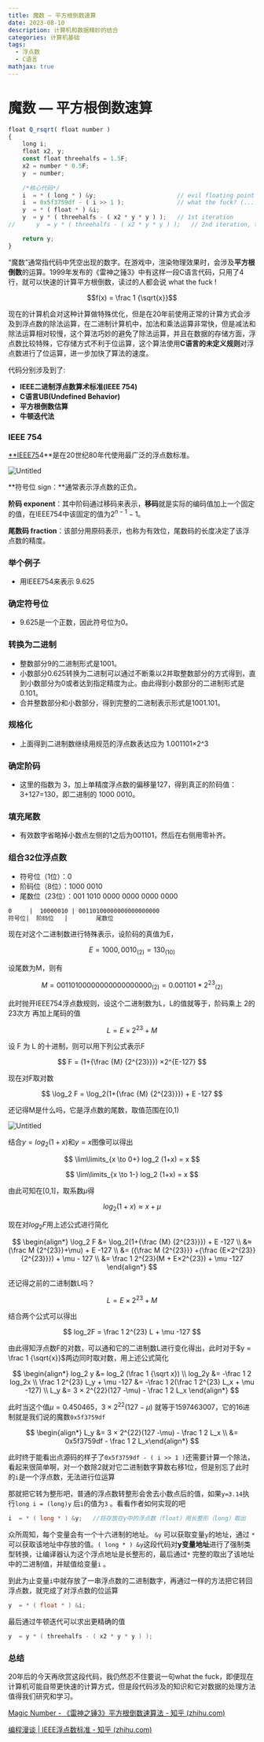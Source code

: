 ```yaml
---
title: 魔数 — 平方根倒数速算
date: 2023-08-10 
description: 计算机和数据精妙的结合
categories: 计算机基础
tags: 
  - 浮点数
  - C语言
mathjax: true
---
```

# 魔数 — 平方根倒数速算

```jsx
float Q_rsqrt( float number )
{
	long i;
	float x2, y;
	const float threehalfs = 1.5F;
	x2 = number * 0.5F;
	y  = number;
    
    /*核心代码*/
	i  = * ( long * ) &y;                       // evil floating point bit level hacking（对浮点数的邪恶位元hack）
	i  = 0x5f3759df - ( i >> 1 );               // what the fuck? (....why not 0x69696969?)
	y  = * ( float * ) &i;
	y  = y * ( threehalfs - ( x2 * y * y ) );   // 1st iteration 
//      y  = y * ( threehalfs - ( x2 * y * y ) );   // 2nd iteration, this can be removed

	return y;
}
```

“魔数”通常指代码中凭空出现的数字。在游戏中，渲染物理效果时，会涉及**平方根倒数**的运算。1999年发布的《雷神之锤3》中有这样一段C语言代码，只用了4行，就可以快速的计算平方根倒数，读过的人都会说 what the fuck !

$$f(x) = \frac 1 {\sqrt{x}}$$

现在的计算机会对这种计算做特殊优化，但是在20年前使用正常的计算方式会涉及到浮点数的除法运算，在二进制计算机中，加法和乘法运算非常快，但是减法和除法运算相对较慢，这个算法巧妙的避免了除法运算，并且在数据的存储方面，浮点数比较特殊，它存储方式不利于位运算，这个算法使用**C语言的未定义规则**对浮点数进行了位运算，进一步加快了算法的速度。

代码分别涉及到了:

- **IEEE二进制浮点数算术标准(IEEE 754)**
- **C语言UB(Undefined Behavior)**
- **平方根倒数估算**
- **牛顿迭代法**

### IEEE 754

[**IEEE75](https://zh.wikipedia.org/wiki/IEEE_754)4**是在20世纪80年代使用最广泛的浮点数标准。

![Untitled](/pic/%E9%AD%94%E6%95%B0%20%E2%80%94%20%E5%B9%B3%E6%96%B9%E6%A0%B9%E5%80%92%E6%95%B0%E9%80%9F%E7%AE%97%2065bd98cafbc04a898dcd8ce97833114a/Untitled.png)

**符号位 sign：**通常表示浮点数的正负。

**阶码 exponent**：其中阶码通过移码来表示，**移码**就是实际的编码值加上一个固定的值，在IEEE754中该固定的值为$2^{n-1}-1$。

**尾数码 fraction**：该部分用原码表示，也称为有效位，尾数码的长度决定了该浮点数的精度。

### 举个例子

- 用IEEE754来表示 9.625

### 确定符号位

- 9.625是一个正数，因此符号位为0。

### 转换为二进制

- 整数部分9的二进制形式是1001。
- 小数部分0.625转换为二进制可以通过不断乘以2并取整数部分的方式得到，直到小数部分为0或者达到指定精度为止。由此得到小数部分的二进制形式是0.101。
- 合并整数部分和小数部分，得到完整的二进制表示形式是1001.101。

### 规格化

- 上面得到二进制数继续用规范的浮点数表达应为 1.001101×2^3

### 确定阶码

- 这里的指数为 3，加上单精度浮点数的偏移量127，得到真正的阶码值：3+127=130，即二进制的 1000 0010。

### **填充尾数**

- 有效数字省略掉小数点左侧的1之后为001101，然后在右侧用零补齐。

### **组合32位浮点数**

- 符号位（1位）：0
- 阶码位（8位）：1000 0010
- 尾数位（23位）：001 1010 0000 0000 0000 0000

```latex
0     |  10000010 | 00110100000000000000000
符号位|  阶码位   |        尾数位
```

现在对这个二进制数进行特殊表示，设阶码的真值为E，

$$
E = 1000,0010_{(2)} = 130_{(10)}
$$

设尾数为M，则有

$$
M =001 1010 0000 0000 0000 0000_{(2)} = 0.001101 * {2^{23}}_{(2)}
$$

此时抛开IEEE754浮点数规则，设这个二进制数为L，L的值就等于，阶码乘上 2的23次方 再加上尾码的值

$$
L = E × 2^{23} +M
$$

设 F 为 L 的十进制，则可以用下列公式表示F

$$
F = (1+{\frac {M} {2^{23}}}) ×2^{E-127}
$$

现在对F取对数

$$
\log_2 F = \log_2(1+{\frac {M} {2^{23}}}) + E -127
$$

还记得M是什么吗，它是浮点数的尾数，取值范围在[0,1)

![Untitled](/pic/%E9%AD%94%E6%95%B0%20%E2%80%94%20%E5%B9%B3%E6%96%B9%E6%A0%B9%E5%80%92%E6%95%B0%E9%80%9F%E7%AE%97%2065bd98cafbc04a898dcd8ce97833114a/Untitled%201.png)

结合$y=log_2(1+x)$和$y = x$图像可以得出

$$
\lim\limits_{x \to 0+} log_2 (1+x) = x
$$

$$
\lim\limits_{x \to 1-} log_2 (1+x) = x
$$

由此可知在[0,1]，取系数$\mu$得

$$
log_2 (1+x) ≈ x + \mu
$$

现在对$log_2F$用上述公式进行简化

$$
\begin{align*} \log_2 F &= \log_2(1+{\frac {M} {2^{23}}}) + E -127 \\ &≈ (\frac M {2^{23}}+\mu) + E -127 \\ &= ({\frac M {2^{23}}} +{\frac {E×2^{23}} {2^{23}}}) + \mu - 127 \\ &= \frac 1 2^{23}(M + E×2^{23}) + \mu -127 \end{align*}
$$

还记得之前的二进制数L吗？

$$
L = E × 2^{23} +M
$$

结合两个公式可以得出

$$
log_2F = \frac 1 2^{23} L + \mu -127
$$

由此得知浮点数F的对数，可以通和它的二进制数L进行变化得出，此时对于$y = \frac 1 {\sqrt{x}}$两边同时取对数，用上述公式简化

$$
\begin{align*} log_2 y &= log_2 (\frac 1 {\sqrt x}) \\ log_2y &= -\frac 1 2 log_2x \\  \frac 1 2^{23} L_y + \mu -127 &= -\frac 1 2(\frac 1 2^{23} L_x + \mu -127)  \\ L_y &= 3 × 2^{22}(127 -\mu) - \frac 1 2 L_x  \end{align*}
$$

此时当这个值$\mu=0.450465$，$3 × 2^{22}(127 -\mu)$ 就等于1597463007，它的16进制就是我们说的魔数`0x5f3759df`

$$
\begin{align*} L_y &= 3 × 2^{22}(127 -\mu) - \frac 1 2 L_x \\ &= 0x5f3759df - \frac 1 2 L_x\end{align*}
$$

此时终于能看出点源码的样子了`0x5f3759df - ( i >> 1 )`还需要计算一个除法，看起来很简单啊，对一个数除2就对它二进制数字算数右移1位，但是别忘了此时的`i`是一个浮点数，无法进行位运算

那就把它转为整形吧，普通的浮点数转整形会舍去小数点后的值，如果`y=3.14`执行`long i = (long)y` 后`i`的值为`3` 。看看作者如何实现的吧

```c
i  = * ( long * ) &y;   //将存放在y中的浮点数（float）用长整形（long）取出
```

众所周知，每个变量会有一个十六进制的地址。 `&y` 可以获取变量`y`的地址，通过 `*` 可以获取该地址中存放的值。`( long * ) &y`这段代码对**y变量地址**进行了强制类型转换，让编译器认为这个浮点地址是长整形的，最后通过`*` 完整的取出了该地址中的二进制值，并赋值给变量`i` 。

到此为止变量`i`中就存放了一串浮点数的二进制数字，再通过一样的方法把它转回浮点数，就完成了对浮点数的位运算

```c
y  = * ( float * ) &i;
```

最后通过牛顿迭代可以求出更精确的值

```c
y  = y * ( threehalfs - ( x2 * y * y ) ); 
```

### 总结

20年后的今天再欣赏这段代码，我仍然忍不住要说一句what the fuck，即便现在计算机可能自带更快速的计算方式，但是段代码涉及的知识和它对数据的处理方法值得我们研究和学习。

[Magic Number - 《雷神之锤3》平方根倒数速算法 - 知乎 (zhihu.com)](https://zhuanlan.zhihu.com/p/445813662)

[编程漫谈 | IEEE浮点数标准 - 知乎 (zhihu.com)](https://zhuanlan.zhihu.com/p/690904795)